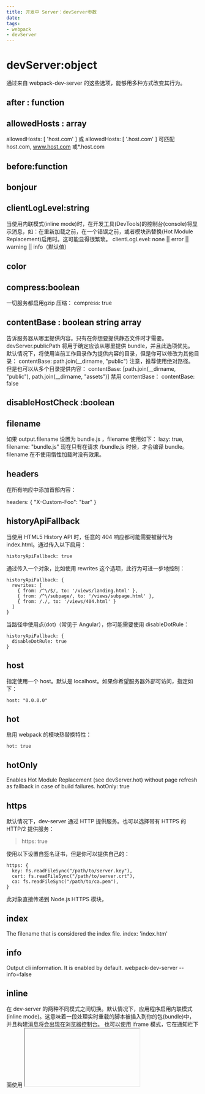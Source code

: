 ```yaml
---
title: 开发中 Server：devServer参数
date: 
tags:
- webpack
- devServer
---
```


# devServer:object
通过来自 webpack-dev-server 的这些选项，能够用多种方式改变其行为。

## after : function
## allowedHosts : array
allowedHosts: [
  'host.com'
]
或
allowedHosts: [
    '.host.com'
]
可匹配 host.com, www.host.com 或*.host.com

## before:function
## bonjour
## clientLogLevel:string
当使用内联模式(inline mode)时，在开发工具(DevTools)的控制台(console)将显示消息，如：在重新加载之前，在一个错误之前，或者模块热替换(Hot Module Replacement)启用时。这可能显得很繁琐。
clientLogLevel: none || error || warning || info（默认值）
## color
## compress:boolean
一切服务都启用gzip 压缩：
compress: true
## contentBase : boolean string array
告诉服务器从哪里提供内容。只有在你想要提供静态文件时才需要。devServer.publicPath 将用于确定应该从哪里提供 bundle，并且此选项优先。
默认情况下，将使用当前工作目录作为提供内容的目录，但是你可以修改为其他目录：
contentBase: path.join(__dirname, "public")
注意，推荐使用绝对路径。
但是也可以从多个目录提供内容：
contentBase: [path.join(__dirname, "public"), path.join(__dirname, "assets")]
禁用 contentBase：
contentBase: false

## disableHostCheck :boolean
## filename
如果 output.filename 设置为 bundle.js ，filename 使用如下：
lazy: true,
filename: "bundle.js"
现在只有在请求 /bundle.js 时候，才会编译 bundle。
    filename 在不使用惰性加载时没有效果。 

## headers
在所有响应中添加首部内容：

headers: {
  "X-Custom-Foo": "bar"
}
## historyApiFallback
当使用 HTML5 History API 时，任意的 404 响应都可能需要被替代为 index.html。通过传入以下启用：
```
historyApiFallback: true
```

通过传入一个对象，比如使用 rewrites 这个选项，此行为可进一步地控制：

```
historyApiFallback: {
  rewrites: [
    { from: /^\/$/, to: '/views/landing.html' },
    { from: /^\/subpage/, to: '/views/subpage.html' },
    { from: /./, to: '/views/404.html' }
  ]
}
```
当路径中使用点(dot)（常见于 Angular），你可能需要使用 disableDotRule：
```
historyApiFallback: {
  disableDotRule: true
}
```
## host
指定使用一个 host。默认是 localhost。如果你希望服务器外部可访问，指定如下：
```
host: "0.0.0.0"
```
## hot
启用 webpack 的模块热替换特性：
```
hot: true
```
## hotOnly
Enables Hot Module Replacement (see devServer.hot) without page refresh as fallback in case of build failures.
hotOnly: true
## https
默认情况下，dev-server 通过 HTTP 提供服务。也可以选择带有 HTTPS 的 HTTP/2 提供服务：

> https: true

使用以下设置自签名证书，但是你可以提供自己的：
```
https: {
  key: fs.readFileSync("/path/to/server.key"),
  cert: fs.readFileSync("/path/to/server.crt"),
  ca: fs.readFileSync("/path/to/ca.pem"),
}
```
此对象直接传递到 Node.js HTTPS 模块，
## index
The filename that is considered the index file.
index: 'index.htm'
## info
Output cli information. It is enabled by default.
webpack-dev-server --info=false

## inline
在 dev-server 的两种不同模式之间切换。默认情况下，应用程序启用内联模式(inline mode)。这意味着一段处理实时重载的脚本被插入到你的包(bundle)中，并且构建消息将会出现在浏览器控制台。
也可以使用 iframe 模式，它在通知栏下面使用 <iframe> 标签，包含了关于构建的消息。切换到 iframe 模式：
inline: false
推荐使用模块热替换的内联模式，因为它包含来自 websocket 的 HMR 触发器。轮询模式可以作为替代方案，但需要一个额外的入口点：'webpack/hot/poll?1000'。 